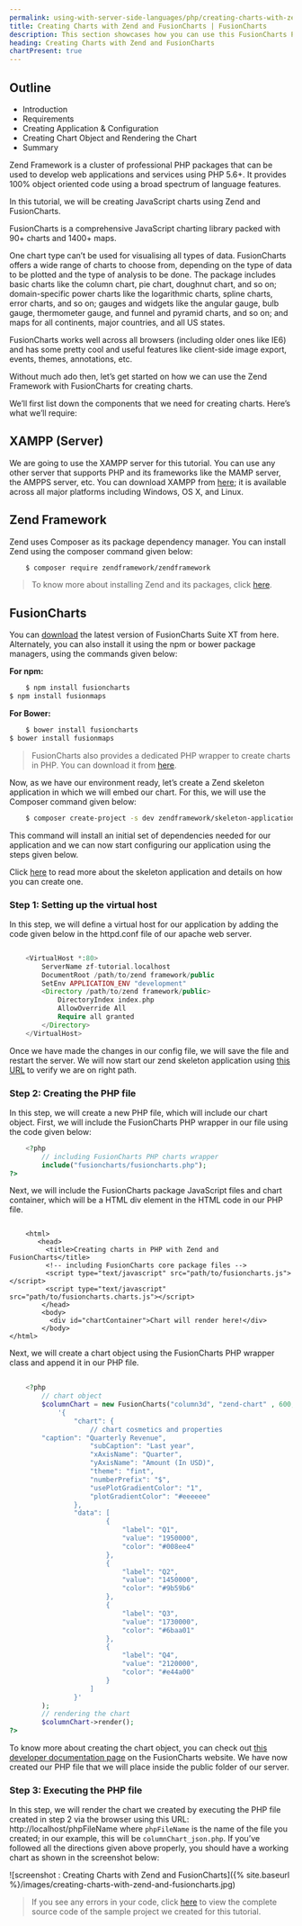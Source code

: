 ```yaml
---
permalink: using-with-server-side-languages/php/creating-charts-with-zend-and-fusioncharts.html
title: Creating Charts with Zend and FusionCharts | FusionCharts
description: This section showcases how you can use this FusionCharts PHP wrapper with Zend framework.
heading: Creating Charts with Zend and FusionCharts
chartPresent: true
---
```


## Outline

 - Introduction
 - Requirements
 - Creating Application & Configuration
 - Creating Chart Object and Rendering the Chart
 - Summary

Zend Framework is a cluster of professional PHP packages that can be used to develop web applications and services using PHP 5.6+. It provides 100% object oriented code using a broad spectrum of language features.

In this tutorial, we will be creating JavaScript charts using Zend and FusionCharts.

FusionCharts is a comprehensive JavaScript charting library packed with 90+ charts and 1400+ maps. 

One chart type can’t be used for visualising all types of data. FusionCharts offers a wide range of charts to choose from, depending on the type of data to be plotted and the type of analysis to be done. The package includes basic charts like the column chart, pie chart, doughnut chart, and so on; domain-specific power charts like the logarithmic charts, spline charts, error charts, and so on; gauges and widgets like the angular gauge, bulb gauge, thermometer gauge, and funnel and pyramid charts, and so on; and maps for all continents, major countries, and all US states.

FusionCharts works well across all browsers (including older ones like IE6) and has some pretty cool and useful features like client-side image export, events, themes, annotations, etc.

Without much ado then, let’s get started on how we can use the Zend Framework with FusionCharts for creating charts.

We’ll first list down the components that we need for creating charts. Here’s what we’ll require: 

## XAMPP (Server)

We are going to use the XAMPP server for this tutorial. You can use any other server that supports PHP and its frameworks like the MAMP server, the AMPPS server, etc. You can download XAMPP from [here](https://www.apachefriends.org/download.html); it is available across all major platforms including Windows, OS X, and Linux.

## Zend Framework

Zend uses Composer as its package dependency manager. You can install Zend using the composer command given below:

```bash 
	$ composer require zendframework/zendframework
```

>  To know more about installing Zend and its packages, click [here](https://framework.zend.com/downloads).</p>

## FusionCharts

You can [download](http://www.fusioncharts.com/download/) the latest version of FusionCharts Suite XT from here. Alternately, you can also install it using the npm or bower package managers, using the commands given below:

__For npm:__
```bash 
	$ npm install fusioncharts
$ npm install fusionmaps
```

__For Bower:__
```bash 
	$ bower install fusioncharts
$ bower install fusionmaps
```

> FusionCharts also provides a dedicated PHP wrapper to create charts in PHP. You can download it from [here](http://www.fusioncharts.com/php-charts/).</p>

Now, as we have our environment ready, let’s create a Zend skeleton application in which we will embed our chart. For this, we will use the Composer command given below:

```bash 
	$ composer create-project -s dev zendframework/skeleton-application path/to/install
```

This command will install an initial set of dependencies needed for our application and we can now start configuring our application using the steps given below.

Click [here](https://docs.zendframework.com/tutorials/getting-started/skeleton-application/) to read more about the skeleton application and details on how you can create one.


### Step 1: Setting up the virtual host

In this step, we will define a virtual host for our application by adding the code given below in the httpd.conf file of our apache web server.

```php

    <VirtualHost *:80>
	    ServerName zf-tutorial.localhost
	    DocumentRoot /path/to/zend framework/public
	    SetEnv APPLICATION_ENV "development"
	    <Directory /path/to/zend framework/public>
	        DirectoryIndex index.php
	        AllowOverride All
	        Require all granted
        </Directory>
	</VirtualHost>

```

Once we have made the changes in our config file, we will save the file and restart the server. We will now start our zend skeleton application using [this URL](http://localhost:8080/) to verify we are on right path. 

### Step 2: Creating the PHP file

In this step, we will create a new PHP file, which will include our chart object. First, we will include the FusionCharts PHP wrapper in our file using the code given below:

```php
    <?php
	    // including FusionCharts PHP charts wrapper
	    include("fusioncharts/fusioncharts.php");
?>
```

Next, we will include the FusionCharts package JavaScript files and chart container, which will be a HTML div element in the HTML code in our PHP file. 

```html+php lineanchors %}{% raw %}

	<html>
	   <head>
	     <title>Creating charts in PHP with Zend and FusionCharts</title>
	     <!-- including FusionCharts core package files -->
	     <script type="text/javascript" src="path/to/fusioncharts.js"></script>
	     <script type="text/javascript" src="path/to/fusioncharts.charts.js"></script>
	    </head>
	    <body>
	      <div id="chartContainer">Chart will render here!</div>
	    </body>
</html>

```

Next, we will create a chart object using the FusionCharts PHP wrapper class and append it in our PHP file.

```php
    
	<?php
	    // chart object
	    $columnChart = new FusionCharts("column3d", "zend-chart" , 600, 300, "chartContainer", "json",
	        '{
	            "chart": {
	                // chart cosmetics and properties
	    "caption": "Quarterly Revenue",
	                "subCaption": "Last year",
	                "xAxisName": "Quarter",
	                "yAxisName": "Amount (In USD)",
	                "theme": "fint",
	                "numberPrefix": "$",
	                "usePlotGradientColor": "1",
	                "plotGradientColor": "#eeeeee"
	            },
	            "data": [
	                    {
	                        "label": "Q1",
	                        "value": "1950000",
	                        "color": "#008ee4"
	                    }, 
	                    {
	                        "label": "Q2",
	                        "value": "1450000",
	                        "color": "#9b59b6"
	                    }, 
	                    {
	                        "label": "Q3",
	                        "value": "1730000",
	                        "color": "#6baa01"
	                    }, 
	                    {
	                        "label": "Q4",
	                        "value": "2120000",
	                        "color": "#e44a00"
	                    }
	                ]
	            }'
	    );
	    // rendering the chart
	    $columnChart->render();
?>

```

To know more about creating the chart object, you can check out [this developer documentation page](http://www.fusioncharts.com/dev/using-with-server-side-languages/php/introduction.html) on the FusionCharts website.
We have now created our PHP file that we will place inside the public folder of our server. 


### Step 3: Executing the PHP file

In this step, we will render the chart we created by executing the PHP file created in step 2 via the browser using this URL: http://localhost/phpFileName where `phpFileName` is the name of the file you created; in our example,  this will be `columnChart_json.php`. If you’ve followed all the directions given above properly, you should have a working chart as shown in the screenshot below: 

![screenshot : Creating Charts with Zend and FusionCharts]({% site.baseurl %}/images/creating-charts-with-zend-and-fusioncharts.jpg)

>  If you see any errors in your code, click [here](https://github.com/Pr3rana/fc-sample/tree/master/php/php_frameworks/zend) to view the complete source code of the sample project we created for this tutorial. </p>


